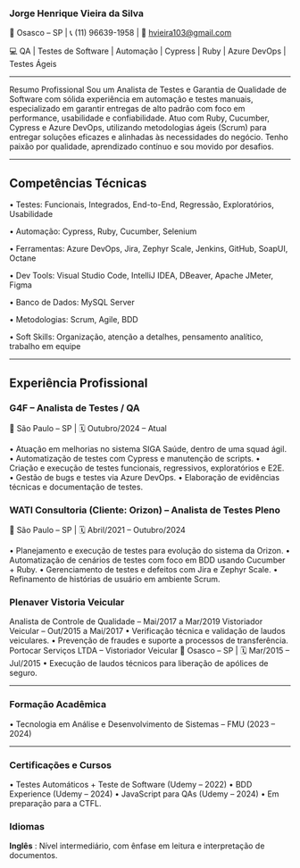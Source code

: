 ### Jorge Henrique Vieira da Silva

📍 Osasco – SP | 📞 (11) 96639-1958 | 📧 hvieira103@gmail.com

💻 QA | Testes de Software | Automação | Cypress | Ruby | Azure DevOps | Testes Ágeis
________________________________________
Resumo Profissional
Sou um Analista de Testes e Garantia de Qualidade de Software com sólida experiência em automação e testes manuais, especializado em garantir entregas de alto padrão com foco em performance, usabilidade e confiabilidade. Atuo com Ruby, Cucumber, Cypress e Azure DevOps, utilizando metodologias ágeis (Scrum) para entregar soluções eficazes e alinhadas às necessidades do negócio. Tenho paixão por qualidade, aprendizado contínuo e sou movido por desafios.
________________________________________
## Competências Técnicas

•	Testes: Funcionais, Integrados, End-to-End, Regressão, Exploratórios, Usabilidade

•	Automação: Cypress, Ruby, Cucumber, Selenium

•	Ferramentas: Azure DevOps, Jira, Zephyr Scale, Jenkins, GitHub, SoapUI, Octane

•	Dev Tools: Visual Studio Code, IntelliJ IDEA, DBeaver, Apache JMeter, Figma

•	Banco de Dados: MySQL Server

•	Metodologias: Scrum, Agile, BDD

•	Soft Skills: Organização, atenção a detalhes, pensamento analítico, trabalho em equipe
________________________________________
## Experiência Profissional

### G4F – Analista de Testes / QA
📍 São Paulo – SP | 🗓 Outubro/2024 – Atual

•	Atuação em melhorias no sistema SIGA Saúde, dentro de uma squad ágil.
•	Automatização de testes com Cypress e manutenção de scripts.
•	Criação e execução de testes funcionais, regressivos, exploratórios e E2E.
•	Gestão de bugs e testes via Azure DevOps.
•	Elaboração de evidências técnicas e documentação de testes.

### WATI Consultoria (Cliente: Orizon) – Analista de Testes Pleno
📍 São Paulo – SP | 🗓 Abril/2021 – Outubro/2024

•	Planejamento e execução de testes para evolução do sistema da Orizon.
•	Automatização de cenários de testes com foco em BDD usando Cucumber + Ruby.
•	Gerenciamento de testes e defeitos com Jira e Zephyr Scale.
•	Refinamento de histórias de usuário em ambiente Scrum.

### Plenaver Vistoria Veicular
Analista de Controle de Qualidade – Mai/2017 a Mar/2019
Vistoriador Veicular – Out/2015 a Mai/2017
•	Verificação técnica e validação de laudos veiculares.
•	Prevenção de fraudes e suporte a processos de transferência.
Portocar Serviços LTDA – Vistoriador Veicular
📍 Osasco – SP | 🗓 Mar/2015 – Jul/2015
•	Execução de laudos técnicos para liberação de apólices de seguro.
________________________________________
### Formação Acadêmica

•	Tecnologia em Análise e Desenvolvimento de Sistemas – FMU (2023 – 2024)
________________________________________
### Certificações e Cursos

•	Testes Automáticos + Teste de Software (Udemy – 2022)
•	BDD Experience (Udemy – 2024)
•	JavaScript para QAs (Udemy – 2024)
• Em preparação para a CTFL.

### Idiomas
**Inglês** : Nível intermediário, com ênfase em leitura e interpretação de documentos.
